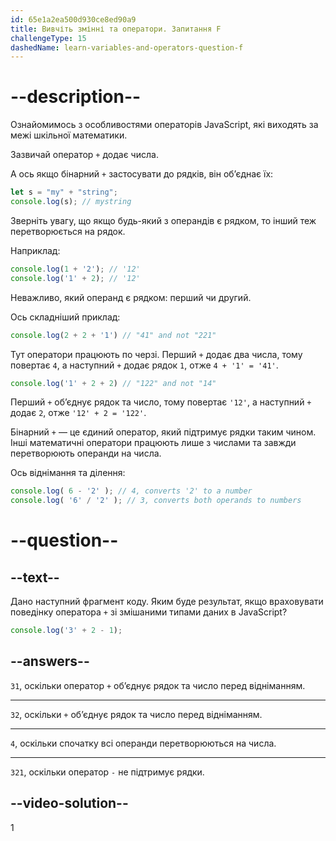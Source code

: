```yaml
---
id: 65e1a2ea500d930ce8ed90a9
title: Вивчіть змінні та оператори. Запитання F
challengeType: 15
dashedName: learn-variables-and-operators-question-f
---
```


# --description--

Ознайомимось з особливостями операторів JavaScript, які виходять за межі шкільної математики.

Зазвичай оператор `+` додає числа.

А ось якщо бінарний `+` застосувати до рядків, він об’єднає їх:

```js
let s = "my" + "string";
console.log(s); // mystring
```

Зверніть увагу, що якщо будь-який з операндів є рядком, то інший теж перетворюється на рядок.

Наприклад:

```js
console.log(1 + '2'); // '12'
console.log('1' + 2); // '12'
```

Неважливо, який операнд є рядком: перший чи другий.

Ось складніший приклад:

```js
console.log(2 + 2 + '1') // "41" and not "221"
```

Тут оператори працюють по черзі. Перший `+` додає два числа, тому повертає `4`, а наступний `+` додає рядок `1`, отже `4 + '1' = '41'`.

```js
console.log('1' + 2 + 2) // "122" and not "14"
```

Перший `+` об’єднує рядок та число, тому повертає `'12'`, а наступний `+` додає `2`, отже `'12' + 2 = '122'`.

Бінарний `+` — це єдиний оператор, який підтримує рядки таким чином. Інші математичні оператори працюють лише з числами та завжди перетворюють операнди на числа.

Ось віднімання та ділення:

```js
console.log( 6 - '2' ); // 4, converts '2' to a number
console.log( '6' / '2' ); // 3, converts both operands to numbers
```

# --question--

## --text--
Дано наступний фрагмент коду. Яким буде результат, якщо враховувати поведінку оператора `+` зі змішаними типами даних в JavaScript?

```js
console.log('3' + 2 - 1);
```

## --answers--

`31`, оскільки оператор `+` об’єднує рядок та число перед відніманням.

---

`32`, оскільки `+` об’єднує рядок та число перед відніманням.

---

`4`, оскільки спочатку всі операнди перетворюються на числа.

---

`321`, оскільки оператор `-` не підтримує рядки.

## --video-solution--

1
